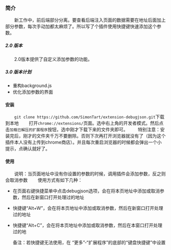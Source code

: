 ### 简介
　　新工作中，前后端部分分离。要查看后端注入页面的数据需要在地址后面加上部分参数，每次手动加都太麻烦了。所以写了个插件使用快捷键快速添加这个参数。

##### 2.0 版本
　　2.0版本提供了自定义添加参数的功能。

##### 3.0 版本计划
- 重构background.js
- 优化添加参数的界面

#### 安装
　　`git clone https://github.com/SimonTart/extension-debugjson.git`下载到本地
　　打开`chrome://extensions/`页面。选中右上角的开发者模式。然后点击`加载已解压的扩展程序`按钮，选中刚才下载下来的文件夹即可。
　　特别注意：安装完后，刚才的文件夹千万不要删除。否则下次再打开浏览器就没有了（因为这个插件本人没有上传到chrome商店）。并且每次重启浏览器的时候都会弹出一个小提示，点确认就好了。

#### 使用
　　说明：当页面地址中没有你设置的参数的时候，调用插件会添加参数，反之则会取消参数
　　使用方式有如下几种：
- 在页面右键快捷菜单中点击debugjson选项，会在将本页地址中添加或取消参数，然后在新窗口打开处理过的地址
- 快捷键“Alt+W”，会在将本页地址中添加或取消参数，然后在新窗口打开处理过的地址
- 快捷键“Alt+C”，会在将本页地址中添加或取消参数，然后在本窗口打开处理过的地

  备注：若快捷键无法使用，在 “更多”-“扩展程序”的底部的“键盘快捷键”中设置
